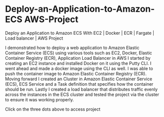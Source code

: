 # Deploy-an-Application-to-Amazon-ECS AWS-Project
Deploy an Application to Amazon ECS With EC2 | Docker | ECR | Fargate | Load balancer | AWS Project

I demonstrated how to deploy a web application to Amazon Elastic Container Service (ECS) using various tools such as EC2, Docker, Elastic Container Registry (ECR), Application Load Balancer in AWS
I started by creating an EC2 instance and installed Docker on it using the Putty CLI. I went ahead and made a docker image using the CLI as well. I was able to push the container image to Amazon Elastic Container Registry (ECR). Moving forward I created an Cluster in Amazon Elastic Container Service (ECS), ECS Service and a Task definition that specifies how the container should be run. 
Lastly I created a load balancer that distributes traffic evenly across the instances in the ECS cluster and tested the project via the cluster to ensure it was working properly.


Click on the three dots above to access project 
